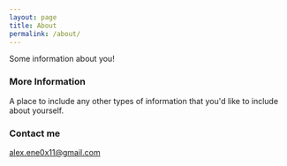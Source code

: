 ```yaml
---
layout: page
title: About
permalink: /about/
---
```


Some information about you!

### More Information

A place to include any other types of information that you'd like to include about yourself.

### Contact me

[alex.ene0x11@gmail.com](mailto:alex.ene0x11@gmail.com)
